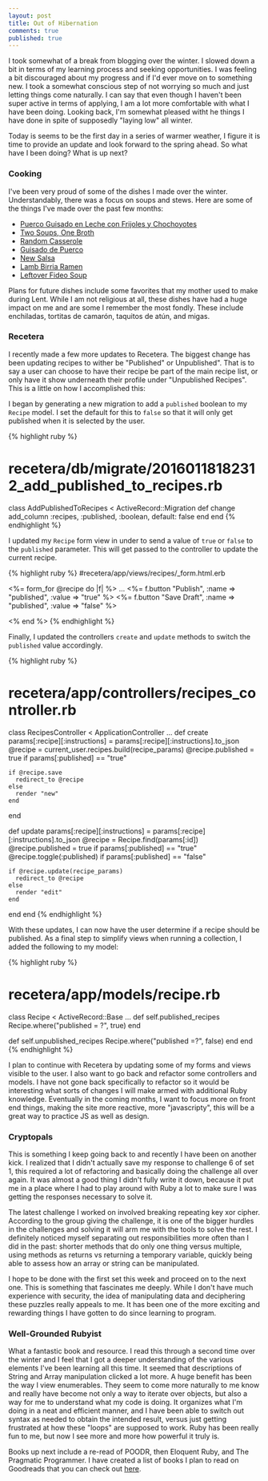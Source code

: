 ```yaml
---
layout: post
title: Out of Hibernation
comments: true
published: true
---
```



I took somewhat of a break from blogging over the winter. I slowed down a bit in terms of my learning process and seeking opportunities.  I was feeling a bit discouraged about my progress and if I'd ever move on to something new.  I took a somewhat conscious step of not worrying so much and just letting things come naturally.  I can say that even though I haven't been super active in terms of applying, I am a lot more comfortable with what I have been doing.  Looking back, I'm somewhat pleased witht he things I have done in spite of supposedly "laying low" all winter.  

Today is seems to be the first day in a series of warmer weather, I figure it is time to provide an update and look forward to the spring ahead. So what have I been doing? What is up next?

### Cooking

  I've been very proud of some of the dishes I made over the winter.  Understandably, there was a focus on soups and stews.  Here are some of the things I've made over the past few months:
  
  * [Puerco Guisado en Leche con Frijoles y Chochoyotes](http://www.comalcaliente.com/2015/12/puerco-guisado-en-leche-con-frijoles.html)
  * [Two Soups, One Broth](http://www.comalcaliente.com/2016/01/two-soups-one-broth.html)
  * [Random Casserole](http://www.comalcaliente.com/2016/01/random-casserole.html)
  * [Guisado de Puerco](http://www.comalcaliente.com/2016/01/guisado-de-puerco.html)
  * [New Salsa](http://www.comalcaliente.com/2016/02/new-salsa.html)
  * [Lamb Birria Ramen](http://www.comalcaliente.com/2016/02/lamb-birria-ramen.html)
  * [Leftover Fideo Soup](http://www.comalcaliente.com/2016/02/leftover-fideo-soup.html)
  
  Plans for future dishes include some favorites that my mother used to make during Lent.  While I am not religious at all, these dishes have had a huge impact on me and are some I remember the most fondly.  These include enchiladas, tortitas de camarón, taquitos de atún, and migas.  

### Recetera

  I recently made a few more updates to Recetera.  The biggest change has been updating recipes to wither be "Published" or Unpublished".  That is to say a user can choose to have their recipe be part of the main recipe list, or only have it show underneath their profile under "Unpublished Recipes".  This is a little on how I accomplished this:
  
  I began by generating a new migration to add a `published` boolean to my `Recipe` model. I set the default for this to `false` so that it will only get published when it is selected by the user.

{% highlight ruby %}
# recetera/db/migrate/20160118182312_add_published_to_recipes.rb

class AddPublishedToRecipes < ActiveRecord::Migration
  def change
    add_column :recipes, :published, :boolean, default: false
  end
end
{% endhighlight %}  

  I updated my `Recipe` form view in under to send a value of `true` or `false` to the `published` parameter.  This will get passed to the controller to update the current recipe.

{% highlight ruby %}
#recetera/app/views/recipes/_form.html.erb

<%= form_for @recipe do |f| %>
...
<%= f.button "Publish", :name => "published", :value => "true" %>
    <%= f.button "Save Draft", :name => "published", :value => "false" %>
  </div>
<% end %>
{% endhighlight %}

  Finally, I updated the controllers `create` and `update` methods to switch the `published` value accordingly.

{% highlight ruby %}
# recetera/app/controllers/recipes_controller.rb

class RecipesController < ApplicationController
...
def create
    params[:recipe][:instructions] = params[:recipe][:instructions].to_json
    @recipe = current_user.recipes.build(recipe_params)
    @recipe.published = true if params[:published] == "true"

    if @recipe.save
      redirect_to @recipe
    else
      render "new"
    end
  end

  def update
    params[:recipe][:instructions] = params[:recipe][:instructions].to_json
    @recipe = Recipe.find(params[:id])
    @recipe.published = true if params[:published] == "true"
    @recipe.toggle(:published) if params[:published] == "false"

    if @recipe.update(recipe_params)
      redirect_to @recipe
    else
      render "edit"
    end
  end
end
{% endhighlight %}

With these updates, I can now have the user determine if a recipe should be published.  As a final step to simplify views when running a collection, I added the following to my model: 

{% highlight ruby %}
# recetera/app/models/recipe.rb

class Recipe < ActiveRecord::Base
...
def self.published_recipes
    Recipe.where("published = ?", true)
  end

  def self.unpublished_recipes
    Recipe.where("published =?", false)
  end
end
{% endhighlight %}

  I plan to continue with Recetera by updating some of my forms and views visible to the user.  I also want to go back and refactor some controllers and models.  I have not gone back specifically to refactor so it would be interesting what sorts of changes I will make armed with additional Ruby knowledge.  Eventually in the coming months, I want to focus more on front end things, making the site more reactive, more "javascripty", this will be a great way to practice JS as well as design.

### Cryptopals

  This is something I keep going back to and recently I have been on another kick.  I realized that I didn't actually save my response to challenge 6 of set 1, this required a lot of refactoring and basically doing the challenge all over again.  It was almost a good thing I didn't fully write it down, because it put me in a place where I had to play around with Ruby a lot to make sure I was getting the responses necessary to solve it.  
  
  The latest challenge I worked on involved breaking repeating key xor cipher.  According to the group giving the challenge, it is one of the bigger hurdles in the challenges and solving it will arm me with the tools to solve the rest.  I definitely noticed myself separating out responsibilities more often than I did in the past: shorter methods that do only one thing versus multiple, using methods as returns vs returning a temporary variable, quickly being able to assess how an array or string can be manipulated.
  
  I hope to be done with the first set this week and proceed on to the next one.  This is something that fascinates me deeply.  While I don't have much experience with security, the idea of manipulating data and deciphering these puzzles really appeals to me.  It has been one of the more exciting and rewarding things I have gotten to do since learning to program.
  
### Well-Grounded Rubyist

  What a fantastic book and resource. I read this through a second time over the winter and I feel that I got a deeper understanding of the various elements I've been learning all this time.  It seemed that descriptions of String and Array manipulation clicked a lot more.  A huge benefit has been the way I view enumerables.  They seem to come more naturally to me know and really have become not only a way to iterate over objects, but also a way for me to understand what my code is doing.  It organizes what I'm doing in a neat and efficient manner, and I have been able to switch out syntax as needed to obtain the intended result, versus just getting frustrated at how these "loops" are supposed to work.  Ruby has been really fun to me, but now I see more and more how powerful it truly is.
  
  Books up next include a re-read of POODR, then Eloquent Ruby, and The Pragmatic Programmer.  I have created a list of books I plan to read on Goodreads that you can check out [here](https://www.goodreads.com/mostlybadfly).
